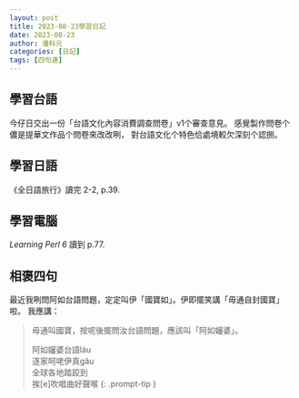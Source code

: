 ```yaml
---
layout: post
title: 2023-08-23學習日記
date: 2023-08-23
author: 潘科元
categories: [日記]
tags: [四句連]
---
```

## 學習台語

今仔日交出一份「台語文化內容消費調查問卷」v1个審查意見。
感覺製作問卷个儂是提華文作品个問卷來改改咧，
對台語文化个特色佮處境較欠深刻个認捌。

## 學習日語
《全日語旅行》讀完 2-2, p.39.

## 學習電腦
*Learning Perl 6* 讀到 p.77.

## 相褒四句

最近我咧問阿如台語問題，定定叫伊「國寶如」。伊即擺笑講「毋通自封國寶」啦。
我應講：

> 毋通叫國寶，按呢後擺問汝台語問題，應該叫「阿如嬸婆」。
>
> 阿如嬸婆台語láu  
> 逐家呵咾伊真gâu  
> 全球各地踏跤到  
> 挨[e]吹唱曲好聲喉
{: .prompt-tip }
